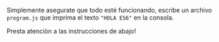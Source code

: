 Simplemente asegurate que todo esté funcionando, escribe un archivo `program.js`
que imprima el texto `"HOLA ES6"` en la consola.

Presta atenciòn a las instrucciones de abajo!
